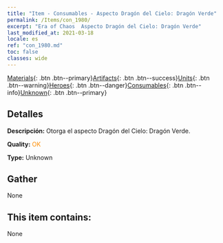 ```yaml
---
title: "Item - Consumables - Aspecto Dragón del Cielo: Dragón Verde"
permalink: /Items/con_1980/
excerpt: "Era of Chaos  Aspecto Dragón del Cielo: Dragón Verde"
last_modified_at: 2021-03-18
locale: es
ref: "con_1980.md"
toc: false
classes: wide
---
```

 [Materials](/es/Items/){: .btn .btn--primary}[Artifacts](/es/Items/Artifacts/){: .btn .btn--success}[Units](/es/Items/Units/){: .btn .btn--warning}[Heroes](/es/Items/Heroes/){: .btn .btn--danger}[Consumables](/es/Items/Consumables/){: .btn .btn--info}[Unknown](/es/Items/Unknown/){: .btn .btn--primary}

## Detalles
 **Descripción:** Otorga el aspecto Dragón del Cielo: Dragón Verde.

 **Quality:** <span style="color: #FF8C00">OK</span>

 **Type:** Unknown

## Gather

  None

## This item contains:

  None


